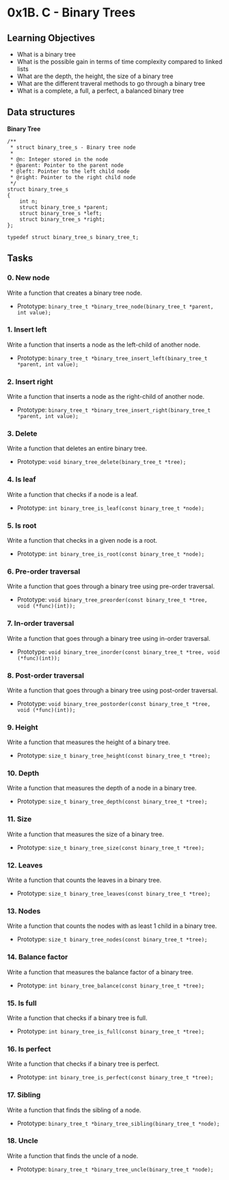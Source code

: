 # 0x1B. C - Binary Trees

## Learning Objectives
- What is a binary tree
- What is the possible gain in terms of time complexity compared to linked lists
- What are the depth, the height, the size of a binary tree
- What are the different traveral methods to go through a binary tree
- What is a complete, a full, a perfect, a balanced binary tree

## Data structures

**Binary Tree**
```
/**
 * struct binary_tree_s - Binary tree node
 *
 * @n: Integer stored in the node
 * @parent: Pointer to the parent node
 * @left: Pointer to the left child node
 * @right: Pointer to the right child node
 */
struct binary_tree_s
{
    int n;
    struct binary_tree_s *parent;
    struct binary_tree_s *left;
    struct binary_tree_s *right;
};

typedef struct binary_tree_s binary_tree_t;
```

## Tasks

### 0. New node
Write a function that creates a binary tree node.
- Prototype: `binary_tree_t *binary_tree_node(binary_tree_t *parent, int value);`

### 1. Insert left
Write a function that inserts a node as the left-child of another node.
- Prototype: `binary_tree_t *binary_tree_insert_left(binary_tree_t *parent, int value);`

### 2. Insert right
Write a function that inserts a node as the right-child of another node.
- Prototype: `binary_tree_t *binary_tree_insert_right(binary_tree_t *parent, int value);`

### 3. Delete
Write a function that deletes an entire binary tree.
- Prototype: `void binary_tree_delete(binary_tree_t *tree);`

### 4. Is leaf
Write a function that checks if a node is a leaf.
- Prototype: `int binary_tree_is_leaf(const binary_tree_t *node);`

### 5. Is root
Write a function that checks in a given node is a root.
- Prototype: `int binary_tree_is_root(const binary_tree_t *node);`

### 6. Pre-order traversal
Write a function that goes through a binary tree using pre-order traversal.
- Prototype: `void binary_tree_preorder(const binary_tree_t *tree, void (*func)(int));`

### 7. In-order traversal
Write a function that goes through a binary tree using in-order traversal.
- Prototype: `void binary_tree_inorder(const binary_tree_t *tree, void (*func)(int));`

### 8. Post-order traversal
Write a function that goes through a binary tree using post-order traversal.
- Prototype: `void binary_tree_postorder(const binary_tree_t *tree, void (*func)(int));`

### 9. Height
Write a function that measures the height of a binary tree.
- Prototype: `size_t binary_tree_height(const binary_tree_t *tree);`

### 10. Depth
Write a function that measures the depth of a node in a binary tree.
- Prototype: `size_t binary_tree_depth(const binary_tree_t *tree);`

### 11. Size
Write a function that measures the size of a binary tree.
- Prototype: `size_t binary_tree_size(const binary_tree_t *tree);`

### 12. Leaves
Write a function that counts the leaves in a binary tree.
- Prototype: `size_t binary_tree_leaves(const binary_tree_t *tree);`

### 13. Nodes
Write a function that counts the nodes with as least 1 child in a binary tree.
- Prototype: `size_t binary_tree_nodes(const binary_tree_t *tree);`

### 14. Balance factor
Write a function that measures the balance factor of a binary tree.
- Prototype: `int binary_tree_balance(const binary_tree_t *tree);`

### 15. Is full
Write a function that checks if a binary tree is full.
- Prototype: `int binary_tree_is_full(const binary_tree_t *tree);`

### 16. Is perfect
Write a function that checks if a binary tree is perfect.
- Prototype: `int binary_tree_is_perfect(const binary_tree_t *tree);`

### 17. Sibling
Write a function that finds the sibling of a node.
- Prototype: `binary_tree_t *binary_tree_sibling(binary_tree_t *node);`

### 18. Uncle
Write a function that finds the uncle of a node.
- Prototype: `binary_tree_t *binary_tree_uncle(binary_tree_t *node);`
